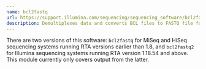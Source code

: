 ```yaml
---
name: bcl2fastq
url: https://support.illumina.com/sequencing/sequencing_software/bcl2fastq-conversion-software.html
description: Demultiplexes data and converts BCL files to FASTQ file formats for downstream analysis
---
```


There are two versions of this software: `bcl2fastq` for MiSeq and HiSeq
sequencing systems running RTA versions earlier than 1.8, and `bcl2fastq2` for
Illumina sequencing systems running RTA version 1.18.54 and above. This module
currently only covers output from the latter.
